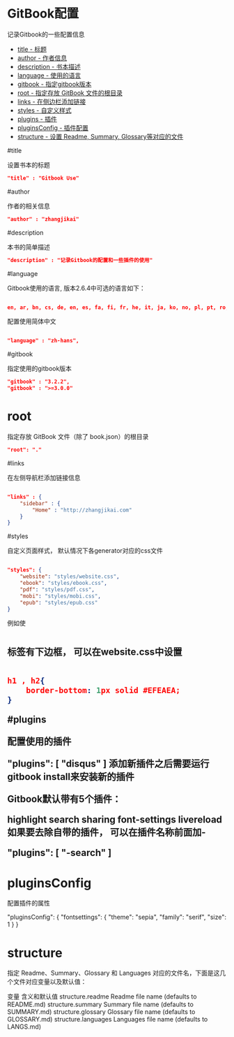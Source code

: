 # GitBook配置

记录Gitbook的一些配置信息

* [title - 标题](#title)
* [author - 作者信息](#author)
* [description - 书本描述](#description)
* [language - 使用的语言](#language)
* [gitbook - 指定gitbook版本](#gitbook)
* [root - 指定存放 GitBook 文件的根目录](#root)
* [links - 在侧边栏添加链接](#links)
* [styles - 自定义样式](#styles)
* [plugins - 插件](#plugins)
* [pluginsConfig - 插件配置](#pluginsConfig)
* [structure - 设置 Readme, Summary, Glossary等对应的文件](#structure)


#title

设置书本的标题

```json
"title" : "Gitbook Use"
```
#author

作者的相关信息

```json
"author" : "zhangjikai"
```
#description

本书的简单描述

```json
"description" : "记录Gitbook的配置和一些插件的使用"
```

#language


Gitbook使用的语言, 版本2.6.4中可选的语言如下：

```json

en, ar, bn, cs, de, en, es, fa, fi, fr, he, it, ja, ko, no, pl, pt, ro, ru, sv, uk, vi, zh-hans, zh-tw
```

配置使用简体中文
```json

"language" : "zh-hans",
```

#gitbook

指定使用的gitbook版本

```json
"gitbook" : "3.2.2",
"gitbook" : ">=3.0.0"
```
# root

指定存放 GitBook 文件（除了 book.json）的根目录

```json
"root": "."
```

#links

在左侧导航栏添加链接信息

```json

"links" : {
    "sidebar" : {
        "Home" : "http://zhangjikai.com"
    }
}
```
#styles

自定义页面样式， 默认情况下各generator对应的css文件

```json

"styles": {
    "website": "styles/website.css",
    "ebook": "styles/ebook.css",
    "pdf": "styles/pdf.css",
    "mobi": "styles/mobi.css",
    "epub": "styles/epub.css"
}
```
例如使<h1> <h2>标签有下边框， 可以在website.css中设置


```json

h1 , h2{
    border-bottom: 1px solid #EFEAEA;
}
```

#plugins

配置使用的插件

"plugins": [
    "disqus"
]
添加新插件之后需要运行gitbook install来安装新的插件

Gitbook默认带有5个插件：

highlight
search
sharing
font-settings
livereload
如果要去除自带的插件， 可以在插件名称前面加-

"plugins": [
    "-search"
]
# pluginsConfig

配置插件的属性

"pluginsConfig": {
    "fontsettings": {
        "theme": "sepia",
        "family": "serif",
        "size":  1
    }
}
# structure

指定 Readme、Summary、Glossary 和 Languages 对应的文件名，下面是这几个文件对应变量以及默认值：

变量	含义和默认值
structure.readme	Readme file name (defaults to README.md)
structure.summary	Summary file name (defaults to SUMMARY.md)
structure.glossary	Glossary file name (defaults to GLOSSARY.md)
structure.languages	Languages file name (defaults to LANGS.md)
